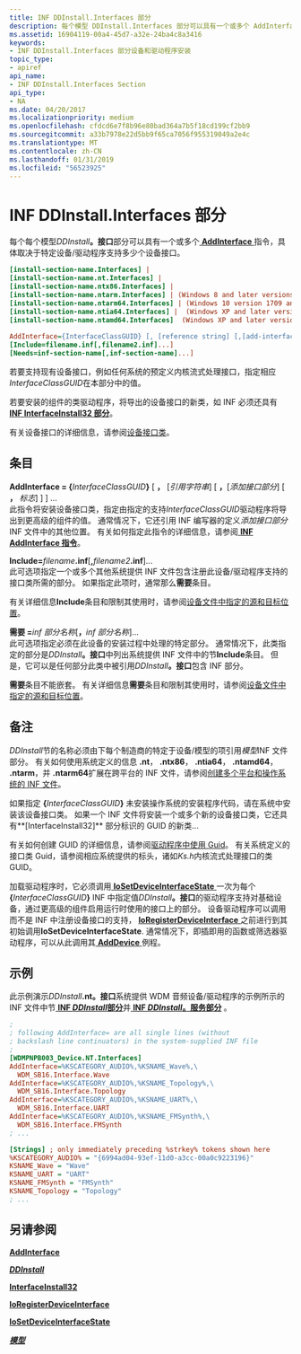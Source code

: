 ```yaml
---
title: INF DDInstall.Interfaces 部分
description: 每个模型 DDInstall.Interfaces 部分可以具有一个或多个 AddInterface 指令，具体取决于特定设备/驱动程序支持多少个设备接口。
ms.assetid: 16904119-00a4-45d7-a32e-24ba4c8a3416
keywords:
- INF DDInstall.Interfaces 部分设备和驱动程序安装
topic_type:
- apiref
api_name:
- INF DDInstall.Interfaces Section
api_type:
- NA
ms.date: 04/20/2017
ms.localizationpriority: medium
ms.openlocfilehash: cfdcd6e7f8b96e80bad364a7b5f18cd199cf2bb9
ms.sourcegitcommit: a33b7978e22d5bb9f65ca7056f955319049a2e4c
ms.translationtype: MT
ms.contentlocale: zh-CN
ms.lasthandoff: 01/31/2019
ms.locfileid: "56523925"
---
```

# <a name="inf-ddinstallinterfaces-section"></a>INF DDInstall.Interfaces 部分


每个每个模型<em>DDInstall</em>**。接口**部分可以具有一个或多个[ **AddInterface** ](inf-addinterface-directive.md)指令，具体取决于特定设备/驱动程序支持多少个设备接口。

```ini
[install-section-name.Interfaces] |
[install-section-name.nt.Interfaces] | 
[install-section-name.ntx86.Interfaces] |
[install-section-name.ntarm.Interfaces] | (Windows 8 and later versions of Windows)
[install-section-name.ntarm64.Interfaces] | (Windows 10 version 1709 and later versions of Windows)
[install-section-name.ntia64.Interfaces] |  (Windows XP and later versions of Windows)
[install-section-name.ntamd64.Interfaces]  (Windows XP and later versions of Windows)
 
AddInterface={InterfaceClassGUID} [, [reference string] [,[add-interface-section] [,flags]]] ...
[Include=filename.inf[,filename2.inf]...]
[Needs=inf-section-name[,inf-section-name]...] 
```

若要支持现有设备接口，例如任何系统的预定义内核流式处理接口，指定相应*InterfaceClassGUID*在本部分中的值。

若要安装的组件的类驱动程序，将导出的设备接口的新类，如 INF 必须还具有[ **INF InterfaceInstall32 部分**](inf-interfaceinstall32-section.md)。

有关设备接口的详细信息，请参阅[设备接口类](device-interface-classes.md)。

## <a name="entries"></a>条目


<a href="" id="addinterface--interfaceclassguid------reference-string-----add-interface-section----flags-------"></a>**AddInterface = {**<em>InterfaceClassGUID</em>**}** \[ **，** \[*引用字符串*\] \[ **，**\[*添加接口部分*\] \[ **，** <em>标志</em>\] \] \] ...  
此指令将安装设备接口类，指定由指定的支持*InterfaceClassGUID*驱动程序将导出到更高级的组件的值。 通常情况下，它还引用 INF 编写器的定义*添加接口部分*INF 文件中的其他位置。 有关如何指定此指令的详细信息，请参阅[ **INF AddInterface 指令**](inf-addinterface-directive.md)。

<a href="" id="include-filename-inf--filename2-inf----"></a>**Include=**<em>filename</em>**.inf**\[**,**<em>filename2</em>**.inf**\]...  
此可选项指定一个或多个其他系统提供 INF 文件包含注册此设备/驱动程序支持的接口类所需的部分。 如果指定此项时，通常那么**需要**条目。

有关详细信息**Include**条目和限制其使用时，请参阅[设备文件中指定的源和目标位置](specifying-the-source-and-target-locations-for-device-files.md)。

<a href="" id="needs-inf-section-name--inf-section-name----"></a>**需要 =**<em>inf 部分名称</em>\[**，**<em>inf 部分名称</em>\]...  
此可选项指定必须在此设备的安装过程中处理的特定部分。 通常情况下，此类指定的部分是<em>DDInstall</em>**。接口**中列出系统提供 INF 文件中的节**Include**条目。 但是，它可以是任何部分此类中被引用<em>DDInstall</em>**。接口**包含 INF 部分。

**需要**条目不能嵌套。 有关详细信息**需要**条目和限制其使用时，请参阅[设备文件中指定的源和目标位置](specifying-the-source-and-target-locations-for-device-files.md)。

<a name="remarks"></a>备注
-------

*DDInstall*节的名称必须由下每个制造商的特定于设备/模型的项引用*模型*INF 文件部分。 有关如何使用系统定义的信息 **.nt**， **.ntx86**， **.ntia64**， **.ntamd64**， **.ntarm**，并 **.ntarm64**扩展在跨平台的 INF 文件，请参阅[创建多个平台和操作系统的 INF 文件](creating-inf-files-for-multiple-platforms-and-operating-systems.md)。

如果指定 **{**<em>InterfaceClassGUID</em>**}** 未安装操作系统的安装程序代码，请在系统中安装该设备接口类。 如果一个 INF 文件将安装一个或多个新的设备接口类，它还具有**\[InterfaceInstall32\]** 部分标识的 GUID 的新类...

有关如何创建 GUID 的详细信息，请参阅[驱动程序中使用 Guid](https://msdn.microsoft.com/library/windows/hardware/ff565392)。 有关系统定义的接口类 Guid，请参阅相应系统提供的标头，诸如*Ks.h*内核流式处理接口的类 GUID。

加载驱动程序时，它必须调用[ **IoSetDeviceInterfaceState** ](https://msdn.microsoft.com/library/windows/hardware/ff549700)一次为每个 **{**<em>InterfaceClassGUID</em>**}** INF 中指定值<em>DDInstall</em>**。接口**的驱动程序支持对基础设备，通过更高级的组件启用运行时使用的接口上的部分。 设备驱动程序可以调用而不是 INF 中注册设备接口的支持， [ **IoRegisterDeviceInterface** ](https://msdn.microsoft.com/library/windows/hardware/ff549506)之前进行到其初始调用**IoSetDeviceInterfaceState**. 通常情况下，即插即用的函数或筛选器驱动程序，可以从此调用其[ **AddDevice** ](https://msdn.microsoft.com/library/windows/hardware/ff540521)例程。

<a name="examples"></a>示例
--------

此示例演示<em>DDInstall</em>**.nt。接口**系统提供 WDM 音频设备/驱动程序的示例所示的 INF 文件中节[ **INF *DDInstall*部分**](inf-ddinstall-section.md)并[ **INF *DDInstall*。服务部分**](inf-ddinstall-services-section.md) 。

```ini
;
; following AddInterface= are all single lines (without 
; backslash line continuators) in the system-supplied INF file
;
[WDMPNPB003_Device.NT.Interfaces]
AddInterface=%KSCATEGORY_AUDIO%,%KSNAME_Wave%,\
  WDM_SB16.Interface.Wave
AddInterface=%KSCATEGORY_AUDIO%,%KSNAME_Topology%,\
  WDM_SB16.Interface.Topology
AddInterface=%KSCATEGORY_AUDIO%,%KSNAME_UART%,\
  WDM_SB16.Interface.UART
AddInterface=%KSCATEGORY_AUDIO%,%KSNAME_FMSynth%,\
  WDM_SB16.Interface.FMSynth
; ...

[Strings] ; only immediately preceding %strkey% tokens shown here
%KSCATEGORY_AUDIO% = "{6994ad04-93ef-11d0-a3cc-00a0c9223196}"
KSNAME_Wave = "Wave"
KSNAME_UART = "UART"
KSNAME_FMSynth = "FMSynth" 
KSNAME_Topology = "Topology"
; ...
```

## <a name="see-also"></a>另请参阅


[**AddInterface**](inf-addinterface-directive.md)

[***DDInstall***](inf-ddinstall-section.md)

[**InterfaceInstall32**](inf-interfaceinstall32-section.md)

[**IoRegisterDeviceInterface**](https://msdn.microsoft.com/library/windows/hardware/ff549506)

[**IoSetDeviceInterfaceState**](https://msdn.microsoft.com/library/windows/hardware/ff549700)

[***模型***](inf-models-section.md)

 

 






